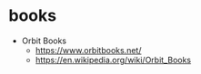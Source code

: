 # books

- Orbit Books
  * <https://www.orbitbooks.net/>
  * https://en.wikipedia.org/wiki/Orbit_Books
